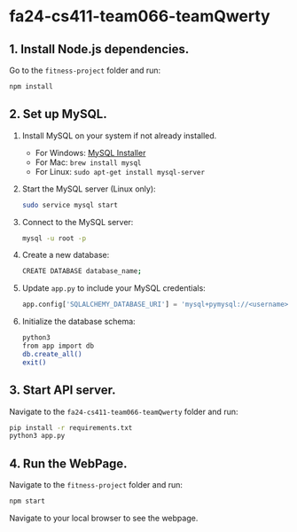 # fa24-cs411-team066-teamQwerty

## 1. Install Node.js dependencies.

Go to the `fitness-project` folder and run:

```bash
npm install
```

## 2. Set up MySQL.

1. Install MySQL on your system if not already installed.
   - For Windows: [MySQL Installer](https://dev.mysql.com/downloads/installer/)
   - For Mac: `brew install mysql`
   - For Linux: `sudo apt-get install mysql-server`

2. Start the MySQL server (Linux only):
   ```bash
   sudo service mysql start
   ```

3. Connect to the MySQL server:
   ```bash
   mysql -u root -p
   ```

4. Create a new database:
   ```bash
   CREATE DATABASE database_name;
   ```

5. Update `app.py` to include your MySQL credentials:
   ```python
   app.config['SQLALCHEMY_DATABASE_URI'] = 'mysql+pymysql://<username>:<password>@localhost/<database_name>'
   ```

6. Initialize the database schema:
   ```bash
   python3
   from app import db
   db.create_all()
   exit()
   ```

## 3. Start API server.

Navigate to the `fa24-cs411-team066-teamQwerty` folder and run:

```bash
pip install -r requirements.txt
python3 app.py
```

## 4. Run the WebPage.

Navigate to the `fitness-project` folder and run:

```bash
npm start
```

Navigate to your local browser to see the webpage.
